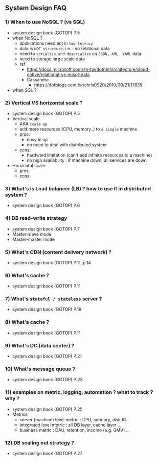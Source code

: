 ## System Design FAQ

### 1) When to use NoSQL ? (vs SQL)
- system design book (GOTOP) P.5
- when NoSQL ?
	- applications need act in `low letency`
	- data is `NOT structure`. i.e. : no relational data
	- need to `serialize and deserialize` on `JSON, XML, YAML` data
	- need to storage large scale data
	- ref
		- https://docs.microsoft.com/zh-tw/dotnet/architecture/cloud-native/relational-vs-nosql-data
		- Cassandra
			- https://dotblogs.com.tw/chris0920/2010/09/21/17835
- when SQL ?

### 2) Vertical VS horizontal scale ?
- system design book (GOTOP) P.5
- Vertical scale
	- AKA `scale up`
	- add more resources (CPU, memory..) to `a single` machine
	- pros:
		- easy in op
		- no need to deal with distributed system
	- cons:
		- hardward limitation (can't add infinite resources to a machine)
		- no high availability : if machine down, all services are down
- Horizontal scale
	- pros
	- cons

### 3) What's is Load balancer (LB) ? how to use it in distributed system ?
- system design book (GOTOP) P.6

### 4) DB read-write strategy
- system design book (GOTOP) P.7
- Master-slave mode
- Master-master mode

### 5) What's CDN (content delivery network) ?
- system design book (GOTOP) P.11, p.14

### 6) What's cache ?
- system design book (GOTOP) P.11

### 7) What's `stateful / stateless` server ?
- system design book (GOTOP) P.18

### 8) What's cache ?
- system design book (GOTOP) P.11

### 9) What's DC (data center) ?
- system design book (GOTOP) P.21

### 10) What's message queue ?
- system design book (GOTOP) P.23

### 11) examples on metric, logging, automation ? what to track ? why ?
- system design book (GOTOP) P.25
- Metrics
	- server (machine) level metric : CPU, memory, disk IO..
	- integrated level metric : all DB layer, cache layer ...
	- business metric : DAU, retention, income (e.g. GMV) ...

### 12) DB scaling out strategy ?
- system design book (GOTOP) P.27
